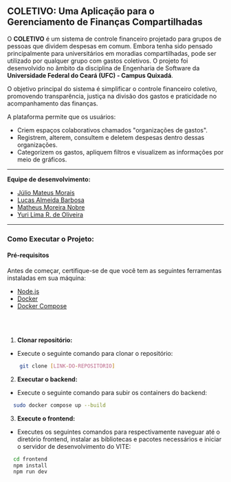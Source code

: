 ## COLETIVO: Uma Aplicação para o Gerenciamento de Finanças Compartilhadas

O **COLETIVO** é um sistema de controle financeiro projetado para grupos de pessoas que dividem despesas em comum. Embora tenha sido pensado principalmente para universitários em moradias compartilhadas, pode ser utilizado por qualquer grupo com gastos coletivos. O projeto foi desenvolvido no âmbito da disciplina de Engenharia de Software da **Universidade Federal do Ceará (UFC) - Campus Quixadá**.

O objetivo principal do sistema é simplificar o controle financeiro coletivo, promovendo transparência, justiça na divisão dos gastos e praticidade no acompanhamento das finanças.

A plataforma permite que os usuários:

- Criem espaços colaborativos chamados "organizações de gastos".
- Registrem, alterem, consultem e deletem despesas dentro dessas organizações.
- Categorizem os gastos, apliquem filtros e visualizem as informações por meio de gráficos.

<hr>

**Equipe de desenvolvimento:**

- [Júlio Mateus Morais](https://github.com/eujuliomorais)
- [Lucas Almeida Barbosa](https://github.com/lucas-lxx)
- [Matheus Moreira Nobre](https://github.com/MatheusNobreM)
- [Yuri Lima R. de Oliveira](https://github.com/DevYuriOliveira73)

<hr>

### Como Executar o Projeto:

#### Pré-requisitos

Antes de começar, certifique-se de que você tem as seguintes ferramentas instaladas em sua máquina:
- [Node.js](https://nodejs.org/) 
- [Docker](https://www.docker.com/)
- [Docker Compose](https://docs.docker.com/compose/)
<br>
<br>

1.  **Clonar repositório:**<br>
- Execute o seguinte comando para clonar o repositório:
```bash
    git clone [LINK-DO-REPOSITÓRIO]
```

2.  **Executar o backend:**<br>
- Execute o seguinte comando para subir os containers do backend:
```bash
  sudo docker compose up --build
```

3.  **Execute o frontend:**<br>
- Executes os seguintes comandos para respectivamente naveguar até o diretório frontend, instalar as bibliotecas e pacotes necessários e iniciar o servidor de desenvolvimento do VITE:
```bash
  cd frontend
  npm install
  npm run dev
```
